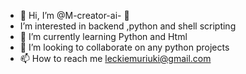 - 👋 Hi, I’m @M-creator-ai- 👀
- I’m interested in backend ,python and shell scripting
- 🌱 I’m currently learning Python and Html 
- 💞️ I’m looking to collaborate on any python projects
- 📫 How to reach me leckiemuriuki@gmail.com

<!---
M-creator-ai/M-creator-ai is a ✨ special ✨ repository because its `README.md` (this file) appears on your GitHub profile.
You can click the Preview link to take a look at your changes.
--->
